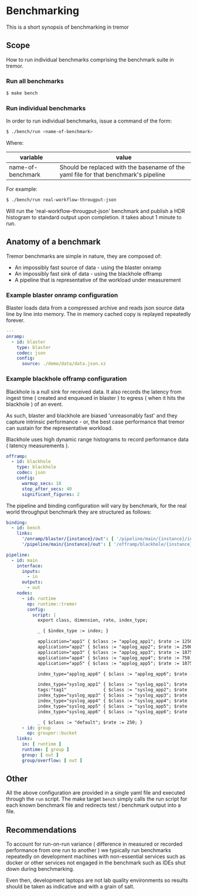 # Benchmarking

This is a short synopsis of benchmarking in tremor

## Scope

How to run individual benchmarks comprising the benchmark suite in tremor.

### Run all benchmarks

```bash
$ make bench
```

### Run individual benchmarks

In order to run individual benchmarks, issue a command of the form:

```bash
$ ./bench/run <name-of-benchmark>
```

Where:

|variable|value|
|---|---|
|name-of-benchmark|Should be replaced with the basename of the yaml file for that benchmark's pipeline|

For example:


```bash
$ ./bench/run real-workflow-througput-json
```

Will run the 'real-workflow-througput-json' benchmark and publish a HDR histogram to standard output
upon completion. it takes about 1 minute to run.

## Anatomy of a benchmark


Tremor benchmarks are simple in nature, they are composed of:
* An impossibly fast source of data - using the blaster onramp
* An impossibly fast sink of data - using the blackhole offramp
* A pipeline that is representative of the workload under measurement

### Example blaster onramp configuration

Blaster loads data from a compressed archive and reads json source data
line by line into memory. The in memory cached copy is replayed repeatedly
forever.

```yaml
---
onramp:
  - id: blaster
    type: blaster
    codec: json
    config:
      source: ./demo/data/data.json.xz
```

### Example blackhole offramp configuration


Blackhole is a null sink for received data. It also records
the latency from ingest time ( created and enqueued in blaster )
to egress ( when it hits the blackhole ) of an event.

As such, blaster and blackhole are biased 'unreasonably fast' and
they capture intrinsic performance - or, the best case performance
that tremor can sustain for the representative workload.

Blackhole uses high dynamic range histograms to record performance
data ( latency measurements ).

```yaml
offramp:
  - id: blackhole
    type: blackhole
    codec: json
    config:
      warmup_secs: 10
      stop_after_secs: 40
      significant_figures: 2
```

The pipeline and binding configuration will vary by benchmark, for the
real world throughput benchmark they are structured as follows:

```yaml
binding:
  - id: bench
    links:
      '/onramp/blaster/{instance}/out': [ '/pipeline/main/{instance}/in' ]
      '/pipeline/main/{instance}/out': [ '/offramp/blackhole/{instance}/in' ]

pipeline:
  - id: main
    interface:
      inputs:
        - in
      outputs:
        - out
    nodes:
      - id: runtime
        op: runtime::tremor
        config:
          script: |
            export class, dimension, rate, index_type;

            _ { $index_type := index; }

            application="app1" { $class := "applog_app1"; $rate := 1250;  $dimension := application; return; }
            application="app2" { $class := "applog_app2"; $rate := 2500;  $dimension := application; return; }
            application="app3" { $class := "applog_app3"; $rate := 18750; $dimension := application; return; }
            application="app4" { $class := "applog_app4"; $rate := 750;   $dimension := application; return;}
            application="app5" { $class := "applog_app5"; $rate := 18750; $dimension := application; return; }

            index_type="applog_app6" { $class := "applog_app6"; $rate := 4500; $dimension := logger_name; return; }

            index_type="syslog_app1" { $class := "syslog_app1"; $rate := 2500; $dimension := syslog_hostname; return; }
            tags:"tag1"              { $class := "syslog_app2"; $rate := 125;  $dimension := syslog_hostname; return; }
            index_type="syslog_app3" { $class := "syslog_app3"; $rate := 1750; $dimension := syslog_hostname; return; }
            index_type="syslog_app4" { $class := "syslog_app4"; $rate := 7500; $dimension := syslog_hostname; return; }
            index_type="syslog_app5" { $class := "syslog_app5"; $rate := 125;  $dimension := syslog_hostname; return; }
            index_type="syslog_app6" { $class := "syslog_app6"; $rate := 3750; $dimension := syslog_hostname; return; }

            _ { $class := "default"; $rate := 250; }
      - id: group
        op: grouper::bucket
    links:
      in: [ runtime ]
      runtime: [ group ]
      group: [ out ]
      group/overflow: [ out ]
```

## Other

All the above configuration are provided in a single yaml file and executed through the `run` script. The
make target `bench` simply calls the run script for each known benchmark file and redirects test / benchmark
output into a file.

## Recommendations

To account for run-on-run variance ( difference in measured or recorded performance from one run to another )
we typically run benchmarks repeatedly on development machines with non-essential services such as docker or
other services not engaged in the benchmark such as IDEs shut down during benchmarking.

Even then, development laptops are not lab quality environments so results should be taken as indicative and
with a grain of salt.

